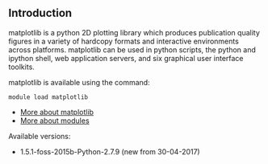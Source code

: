 ## Introduction
matplotlib is a python 2D plotting library which produces publication quality figures in a variety of hardcopy formats and interactive environments across platforms. matplotlib can be used in python scripts, the python and ipython shell, web application servers, and six graphical user interface toolkits. 

matplotlib is available using the command:

```
module load matplotlib
```

* [More about matplotlib](http://matplotlib.org)
* [More about modules](Local:/systems/lisa/software/modules)

Available versions:

* 1.5.1-foss-2015b-Python-2.7.9 (new from 30-04-2017)